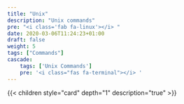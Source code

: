 ```yaml
---
title: "Unix"
description: "Unix commands"
pre: "<i class='fab fa-linux'></i> "
date: 2020-03-06T11:24:23+01:00
draft: false
weight: 5
tags: ["Commands"]
cascade:
    tags: ['Unix Commands']
    pre: '<i class="fas fa-terminal"></i> '
---
```


{{< children style="card" depth="1" description="true"  >}}
